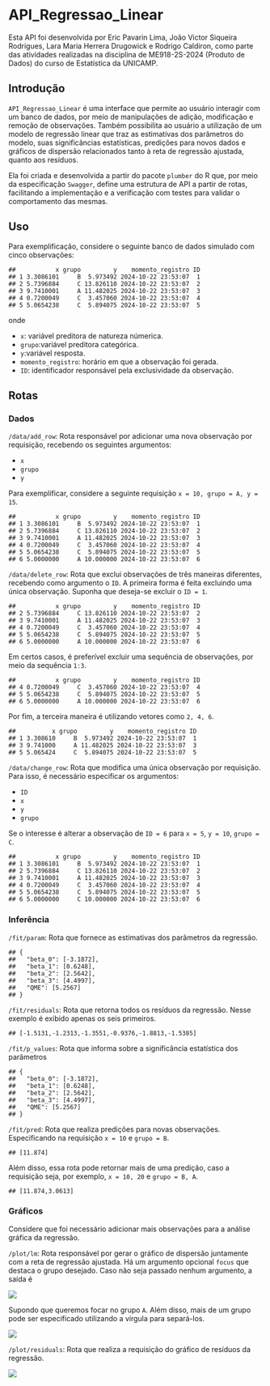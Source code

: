 
# API_Regressao_Linear

Esta API foi desenvolvida por Eric Pavarin Lima, João Victor Siqueira
Rodrigues, Lara Maria Herrera Drugowick e Rodrigo Caldiron, como parte
das atividades realizadas na disciplina de ME918-2S-2024 (Produto de
Dados) do curso de Estatística da UNICAMP.

## Introdução

`API_Regressao_Linear` é uma interface que permite ao usuário interagir
com um banco de dados, por meio de manipulações de adição, modificação e
remoção de observações. Também possibilita ao usuário a utilização de um
modelo de regressão linear que traz as estimativas dos parâmetros do
modelo, suas significâncias estatísticas, predições para novos dados e
gráficos de dispersão relacionados tanto à reta de regressão ajustada,
quanto aos resíduos.

Ela foi criada e desenvolvida a partir do pacote `plumber` do R que, por
meio da especificação `Swagger`, define uma estrutura de API a partir de
rotas, facilitando a implementação e a verificação com testes para
validar o comportamento das mesmas.

## Uso

Para exemplificação, considere o seguinte banco de dados simulado com
cinco observações:

    ##           x grupo         y    momento_registro ID
    ## 1 3.3086101     B  5.973492 2024-10-22 23:53:07  1
    ## 2 5.7396884     C 13.826110 2024-10-22 23:53:07  2
    ## 3 9.7410001     A 11.482025 2024-10-22 23:53:07  3
    ## 4 0.7200049     C  3.457060 2024-10-22 23:53:07  4
    ## 5 5.0654238     C  5.894075 2024-10-22 23:53:07  5

onde

- `x`: variável preditora de natureza númerica.
- `grupo`:variável preditora categórica.
- `y`:variável resposta.
- `momento_registro`: horário em que a observação foi gerada.
- `ID`: identificador responsável pela exclusividade da observação.

## Rotas

### Dados

`/data/add_row`: Rota responsável por adicionar uma nova observação por
requisição, recebendo os seguintes argumentos:

- `x`
- `grupo`
- `y`

Para exemplificar, considere a seguinte requisição
`x = 10, grupo = A, y = 15`.

    ##           x grupo         y    momento_registro ID
    ## 1 3.3086101     B  5.973492 2024-10-22 23:53:07  1
    ## 2 5.7396884     C 13.826110 2024-10-22 23:53:07  2
    ## 3 9.7410001     A 11.482025 2024-10-22 23:53:07  3
    ## 4 0.7200049     C  3.457060 2024-10-22 23:53:07  4
    ## 5 5.0654238     C  5.894075 2024-10-22 23:53:07  5
    ## 6 5.0000000     A 10.000000 2024-10-22 23:53:07  6

`/data/delete_row`: Rota que exclui observações de três maneiras
diferentes, recebendo como argumento o `ID`. A primeira forma é feita
excluindo uma única observação. Suponha que deseja-se excluir o
`ID = 1`.

    ##           x grupo         y    momento_registro ID
    ## 2 5.7396884     C 13.826110 2024-10-22 23:53:07  2
    ## 3 9.7410001     A 11.482025 2024-10-22 23:53:07  3
    ## 4 0.7200049     C  3.457060 2024-10-22 23:53:07  4
    ## 5 5.0654238     C  5.894075 2024-10-22 23:53:07  5
    ## 6 5.0000000     A 10.000000 2024-10-22 23:53:07  6

Em certos casos, é preferível excluir uma sequência de observações, por
meio da sequência `1:3`.

    ##           x grupo         y    momento_registro ID
    ## 4 0.7200049     C  3.457060 2024-10-22 23:53:07  4
    ## 5 5.0654238     C  5.894075 2024-10-22 23:53:07  5
    ## 6 5.0000000     A 10.000000 2024-10-22 23:53:07  6

Por fim, a terceira maneira é utilizando vetores como `2, 4, 6`.

    ##          x grupo         y    momento_registro ID
    ## 1 3.308610     B  5.973492 2024-10-22 23:53:07  1
    ## 3 9.741000     A 11.482025 2024-10-22 23:53:07  3
    ## 5 5.065424     C  5.894075 2024-10-22 23:53:07  5

`/data/change_row`: Rota que modifica uma única observação por
requisição. Para isso, é necessário especificar os argumentos:

- `ID`
- `x`
- `y`
- `grupo`

Se o interesse é alterar a observação de `ID = 6` para `x = 5`,
`y = 10`, `grupo = C`.

    ##           x grupo         y    momento_registro ID
    ## 1 3.3086101     B  5.973492 2024-10-22 23:53:07  1
    ## 2 5.7396884     C 13.826110 2024-10-22 23:53:07  2
    ## 3 9.7410001     A 11.482025 2024-10-22 23:53:07  3
    ## 4 0.7200049     C  3.457060 2024-10-22 23:53:07  4
    ## 5 5.0654238     C  5.894075 2024-10-22 23:53:07  5
    ## 6 5.0000000     C 10.000000 2024-10-22 23:53:07  6

### Inferência

`/fit/param`: Rota que fornece as estimativas dos parâmetros da
regressão.

    ## {
    ##   "beta_0": [-3.1872],
    ##   "beta_1": [0.6248],
    ##   "beta_2": [2.5642],
    ##   "beta_3": [4.4997],
    ##   "QME": [5.2567]
    ## }

`/fit/residuals`: Rota que retorna todos os resíduos da regressão. Nesse
exemplo é exibido apenas os seis primeiros.

    ## [-1.5131,-1.2313,-1.3551,-0.9376,-1.8813,-1.5385]

`/fit/p_values`: Rota que informa sobre a significância estatística dos
parâmetros

    ## {
    ##   "beta_0": [-3.1872],
    ##   "beta_1": [0.6248],
    ##   "beta_2": [2.5642],
    ##   "beta_3": [4.4997],
    ##   "QME": [5.2567]
    ## }

`/fit/pred`: Rota que realiza predições para novas observações.
Especificando na requisição `x = 10` e `grupo = B`.

    ## [11.874]

Além disso, essa rota pode retornar mais de uma predição, caso a
requisição seja, por exemplo, `x = 10, 20` e `grupo = B, A`.

    ## [11.874,3.0613]

### Gráficos

Considere que foi necessário adicionar mais observações para a análise
gráfica da regressão.

`/plot/lm`: Rota responsável por gerar o gráfico de dispersão juntamente
com a reta de regressão ajustada. Há um argumento opcional `focus` que
destaca o grupo desejado. Caso não seja passado nenhum argumento, a
saída é

![](README_files/figure-gfm/unnamed-chunk-15-1.png)<!-- -->

Supondo que queremos focar no grupo `A`. Além disso, mais de um grupo
pode ser especificado utilizando a vírgula para separá-los.

![](README_files/figure-gfm/unnamed-chunk-16-1.png)<!-- -->

`/plot/residuals`: Rota que realiza a requisição do gráfico de resíduos
da regressão.

![](README_files/figure-gfm/unnamed-chunk-17-1.png)<!-- -->
